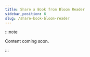 ```yaml
---
title: Share a Book from Bloom Reader
sidebar_position: 6
slug: /share-book-bloom-reader
---
```




:::note

Content coming soon.

:::



